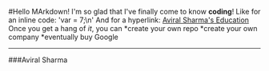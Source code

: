 #Hello MArkdown!
I'm so glad that I've finally come to know **coding**!
Like for an inline code: 'var = 7;\n'
And for a hyperlink: [Aviral Sharma's Education](aviral36.github.io/Education) 
Once you get a hang of *it*, you can
*create your own repo
*create your own company
*eventually buy Google
<hr>
###Aviral Sharma
